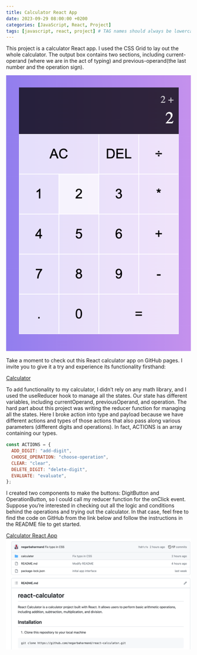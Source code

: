 ```yaml
---
title: Calculator React App
date: 2023-09-29 08:00:00 +0200
categories: [JavaScript, React, Project]
tags: [javascript, react, project] # TAG names should always be lowercase
---
```


This project is a calculator React app. I used the CSS Grid to lay out the whole calculator. The output box contains two sections, including current-operand (where we are in the act of typing) and previous-operand(the last number and the operation sign).

![App overview](/assets/images/calculator.png)

Take a moment to check out this React calculator app on GitHub pages. I invite you to give it a try and experience its functionality firsthand:

[Calculator](https://negarbaharmand.github.io/react-calculator/)

To add functionality to my calculator, I didn’t rely on any math library, and I used the useReducer hook to manage all the states. Our state has different variables, including currentOperand, previousOperand, and operation.
The hard part about this project was writing the reducer function for managing all the states. Here I broke action into type and payload because we have different actions and types of those actions that also pass along various parameters (different digits and operations). In fact, ACTIONS is an array containing our types.

```javascript
const ACTIONS = {
  ADD_DIGIT: "add-digit",
  CHOOSE_OPERATION: "choose-operation",
  CLEAR: "clear",
  DELETE_DIGIT: "delete-digit",
  EVALUATE: "evaluate",
};
```

I created two components to make the buttons: DigitButton and OperationButton, so I could call my reducer function for the onClick event.
Suppose you’re interested in checking out all the logic and conditions behind the operations and trying out the calculator. In that case, feel free to find the code on GitHub from the link below and follow the instructions in the README file to get started.

[Calculator React App](https://github.com/negarbaharmand/react-calculator.git)
![projects github page](/assets/images/calculator-github.png)
